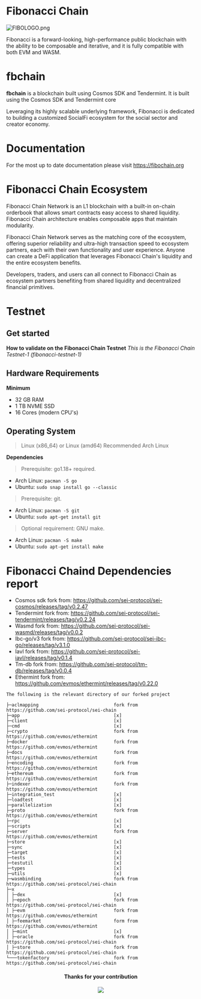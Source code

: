 # Fibonacci Chain

![FIBOLOGO.png](docs%2FFIBOLOGO.png)

Fibonacci is a forward-looking, high-performance public blockchain with the ability to be composable and iterative, and it is fully compatible with both EVM and WASM.

# fbchain
**fbchain** is a blockchain built using Cosmos SDK and Tendermint. It is built using the Cosmos SDK and Tendermint core

Leveraging its highly scalable underlying framework, Fibonacci is dedicated to building a customized SocialFi ecosystem for the social sector and creator economy.

# Documentation
For the most up to date documentation please visit https://fibochain.org

# Fibonacci Chain Ecosystem
Fibonacci Chain Network is an L1 blockchain with a built-in on-chain orderbook that allows smart contracts easy access to shared liquidity. Fibonacci Chain architecture enables composable apps that maintain modularity.

Fibonacci Chain Network serves as the matching core of the ecosystem, offering superior reliability and ultra-high transaction speed to ecosystem partners, each with their own functionality and user experience. Anyone can create a DeFi application that leverages Fibonacci Chain's liquidity and the entire ecosystem benefits.

Developers, traders, and users can all connect to Fibonacci Chain as ecosystem partners benefiting from shared liquidity and decentralized financial primitives.

# Testnet
## Get started
**How to validate on the Fibonacci Chain Testnet**
*This is the Fibonacci Chain Testnet-1 (fibonacci-testnet-1)*

## Hardware Requirements
**Minimum**
* 32 GB RAM
* 1 TB NVME SSD
* 16 Cores (modern CPU's)

## Operating System 

> Linux (x86_64) or Linux (amd64) Recommended Arch Linux

**Dependencies**
> Prerequisite: go1.18+ required.
* Arch Linux: `pacman -S go`
* Ubuntu: `sudo snap install go --classic`

> Prerequisite: git. 
* Arch Linux: `pacman -S git`
* Ubuntu: `sudo apt-get install git`

> Optional requirement: GNU make. 
* Arch Linux: `pacman -S make`
* Ubuntu: `sudo apt-get install make`


# Fibonacci Chaind Dependencies report

* Cosmos sdk fork from: https://github.com/sei-protocol/sei-cosmos/releases/tag/v0.2.47
* Tendermint fork from:  https://github.com/sei-protocol/sei-tendermint/releases/tag/v0.2.24
* Wasmd fork from:         https://github.com/sei-protocol/sei-wasmd/releases/tag/v0.0.2
* Ibc-go/v3  fork from:     https://github.com/sei-protocol/sei-ibc-go/releases/tag/v3.1.0
* Iavl fork from:                https://github.com/sei-protocol/sei-iavl/releases/tag/v0.1.4
* Tm-db fork from:            https://github.com/sei-protocol/tm-db/releases/tag/v0.0.4
* Ethermint fork from: https://github.com/evmos/ethermint/releases/tag/v0.22.0
```text
The following is the relevant directory of our forked project

├─aclmapping                            fork from https://github.com/sei-protocol/sei-chain
├─app                                   [x]
├─client                                [x]
├─cmd                                   [x]
├─crypto                                fork from https://github.com/evmos/ethermint
├─docker                                fork from https://github.com/evmos/ethermint
├─docs                                  fork from https://github.com/evmos/ethermint
├─encoding                              fork from https://github.com/evmos/ethermint
├─ethereum                              fork from https://github.com/evmos/ethermint
├─indexer                               fork from https://github.com/evmos/ethermint
├─integration_test                      [x]
├─loadtest                              [x]
├─parallelization                       [x]
├─proto                                 fork from https://github.com/evmos/ethermint
├─rpc                                   [x]
├─scripts                               [x]
├─server                                fork from https://github.com/evmos/ethermint
├─store                                 [x]
├─sync                                  [x]
├─target                                [x]
├─tests                                 [x]
├─testutil                              [x]
├─types                                 [x]
├─utils                                 [x]
├─wasmbinding                           fork from https://github.com/sei-protocol/sei-chain     
├─x
│ ├─dex                                 [x]
│ ├─epoch                               fork from https://github.com/sei-protocol/sei-chain
│ ├─evm                                 fork from https://github.com/evmos/ethermint
│ ├─feemarket                           form from https://github.com/evmos/ethermint
│ ├─mint                                [x]
│ ├─oracle                              fork from https://github.com/sei-protocol/sei-chain
│ ├─store                               fork from https://github.com/sei-protocol/sei-chain
└───tokenfactory                        fork from https://github.com/sei-protocol/sei-chain
```
<div align="center">
  <h4 align="center">
    Thanks for your contribution
  </h4>
  <a href="https://github.com/fibonacci-chain/core-protocol/issues">
    <img src="https://contrib.rocks/image?repo=fibonacci-chain/core-protocol" />
  </a>
</div>
